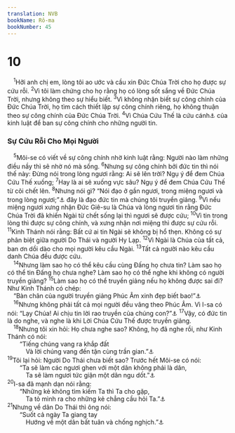 ```yaml
---
translation: NVB
bookName: Rô-ma 
bookNumber: 45
---
```


<div class="title"><h1>10</h1></div>
<span class="verse ro_10_1"> <sup>1</sup>Hỡi anh chị em, lòng tôi ao ước và cầu xin Đức Chúa Trời cho họ được sự cứu rỗi. </span>
<span class="verse ro_10_2"><sup>2</sup>Vì tôi làm chứng cho họ rằng họ có lòng sốt sắng về Đức Chúa Trời, nhưng không theo sự hiểu biết. </span>
<span class="verse ro_10_3"><sup>3</sup>Vì không nhận biết sự công chính của Đức Chúa Trời, họ tìm cách thiết lập sự công chính riêng, họ không thuận theo sự công chính của Đức Chúa Trời. </span>
<span class="verse ro_10_4"><sup>4</sup>Vì Chúa Cứu Thế là cứu cánh<a data-toggle="tooltip" data-placement="bottom" title="Ctd: là cuối cùng của kinh luật">⚓</a> của kinh luật để ban sự công chính cho những người tin. <br/></span>
<div class="title"><h3>Sự Cứu Rỗi Cho Mọi Người </h3></div>
<span class="verse ro_10_5"> <sup>5</sup>Môi-se có viết về sự công chính nhờ kinh luật rằng: Người nào làm những điều nầy thì sẽ nhờ nó mà sống. </span>
<span class="verse ro_10_6"><sup>6</sup>Nhưng sự công chính bởi đức tin thì nói thế này: Đừng nói trong lòng ngươi rằng: Ai sẽ lên trời? Ngụ ý để đem Chúa Cứu Thế xuống; </span>
<span class="verse ro_10_7"><sup>7</sup>Hay là ai sẽ xuống vực sâu? Ngụ ý để đem Chúa Cứu Thế từ cõi chết lên. </span>
<span class="verse ro_10_8"><sup>8</sup>Nhưng nói gì? “Nói đạo ở gần ngươi, trong miệng ngươi và trong lòng ngươi;”<a data-toggle="tooltip" data-placement="bottom" title="Phục 9:4; 30:12-14">⚓</a> đây là đạo đức tin mà chúng tôi truyền giảng. </span>
<span class="verse ro_10_9"><sup>9</sup>Vì nếu miệng ngươi xưng nhận Đức Giê-su là Chúa và lòng ngươi tin rằng Đức Chúa Trời đã khiến Ngài từ chết sống lại thì ngươi sẽ được cứu; </span>
<span class="verse ro_10_10"><sup>10</sup>Vì tin trong lòng thì được sự công chính, và xưng nhận nơi miệng thì được sự cứu rỗi. </span>
<span class="verse ro_10_11"><sup>11</sup>Kinh Thánh nói rằng: Bất cứ ai tin Ngài sẽ không bị hổ thẹn. Không có sự phân biệt giữa người Do Thái và người Hy Lạp. </span>
<span class="verse ro_10_12"><sup>12</sup>Vì Ngài là Chúa của tất cả, ban ơn dồi dào cho mọi người kêu cầu Ngài. </span>
<span class="verse ro_10_13"><sup>13</sup>Tất cả người nào kêu cầu danh Chúa đều được cứu. <br/></span>
<span class="verse ro_10_14"> <sup>14</sup>Nhưng làm sao họ có thể kêu cầu cùng Đấng họ chưa tin? Làm sao họ có thể tin Đấng họ chưa nghe? Làm sao họ có thể nghe khi không có người truyền giảng? </span>
<span class="verse ro_10_15"><sup>15</sup>Làm sao họ có thể truyền giảng nếu họ không được sai đi? Như Kinh Thánh có chép: <br/> “Bàn chân của người truyền giảng Phúc Âm xinh đẹp biết bao!”<a data-toggle="tooltip" data-placement="bottom" title="Isa 52:7">⚓</a><br/></span>
<span class="verse ro_10_16"> <sup>16</sup>Nhưng không phải tất cả mọi người đều vâng theo Phúc Âm. Vì I-sa có nói: “Lạy Chúa! Ai chịu tin lời rao truyền của chúng con?”<a data-toggle="tooltip" data-placement="bottom" title="Isa 53:1">⚓</a></span>
<span class="verse ro_10_17"><sup>17</sup>Vậy, có đức tin là do nghe, và nghe là khi Lời Chúa Cứu Thế được truyền giảng. <br/></span>
<span class="verse ro_10_18"> <sup>18</sup>Nhưng tôi xin hỏi: Họ chưa nghe sao? Không, họ đã nghe rồi, như Kinh Thánh có nói: <br/>  “Tiếng chúng vang ra khắp đất <br/>   Và lời chúng vang đến tận cùng trần gian.”<a data-toggle="tooltip" data-placement="bottom" title="Thi 19:4">⚓</a><br/></span>
<span class="verse ro_10_19"><sup>19</sup>Tôi lại hỏi: Người Do Thái chưa biết sao? Trước hết Môi-se có nói: <br/>  “Ta sẽ làm các ngươi ghen với một dân không phải là dân, <br/>   Ta sẽ làm ngươi tức giận một dân ngu dốt.”<a data-toggle="tooltip" data-placement="bottom" title="Phục 32:21">⚓</a><br/></span>
<span class="verse ro_10_20"><sup>20</sup>I-sa đã mạnh dạn nói rằng: <br/>  “Những kẻ không tìm kiếm Ta thì Ta cho gặp, <br/>   Ta tỏ mình ra cho những kẻ chẳng cầu hỏi Ta.”<a data-toggle="tooltip" data-placement="bottom" title="Isa 65:1">⚓</a><br/></span>
<span class="verse ro_10_21"><sup>21</sup>Nhưng về dân Do Thái thì ông nói: <br/>  “Suốt cả ngày Ta giang tay <br/>   Hướng về một dân bất tuân và chống nghịch.”<a data-toggle="tooltip" data-placement="bottom" title="Isa 65:2">⚓</a><br/></span>
